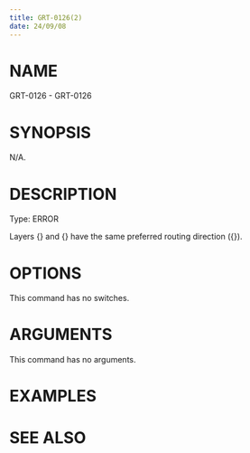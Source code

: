 ```yaml
---
title: GRT-0126(2)
date: 24/09/08
---
```


# NAME

GRT-0126 - GRT-0126

# SYNOPSIS

N/A.

# DESCRIPTION

Type: ERROR

Layers {} and {} have the same preferred routing direction ({}).

# OPTIONS

This command has no switches.

# ARGUMENTS

This command has no arguments.

# EXAMPLES

# SEE ALSO
